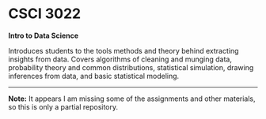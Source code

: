 # CSCI 3022

**Intro to Data Science**

Introduces students to the tools methods and theory behind extracting insights from data. Covers algorithms of cleaning and munging data, probability theory and common distributions, statistical simulation, drawing inferences from data, and basic statistical modeling.

---

**Note:** It appears I am missing some of the assignments and other materials, so this is only a partial repository.
